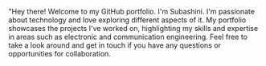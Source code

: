 

"Hey there! Welcome to my GitHub portfolio. I'm Subashini. I'm passionate about technology and love exploring different aspects of it. My portfolio showcases the projects I've worked on, highlighting my skills and expertise in areas such as electronic and communication engineering. Feel free to take a look around and get in touch if you have any questions or opportunities for collaboration.
